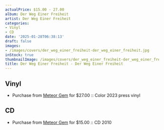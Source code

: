 ```yaml
---
actualPrice: $15.00 - 27.00
album: Der Weg Einer Freiheit
artist: Der Weg Einer Freiheit
categories:
- Vinyl
- CD
date: '2025-01-28T06:38:13'
draft: false
images:
- /images/covers/der_weg_einer_freiheit-der_weg_einer_freiheit.jpg
inStock: true
thumbnailImage: /images/covers/der_weg_einer_freiheit-der_weg_einer_freiheit-thumb.jpg
title: Der Weg Einer Freiheit - Der Weg Einer Freiheit
---
```


## Vinyl
* Purchase from [Meteor Gem](https://meteor-gem.com/products/der-weg-einer-freiheit-der-weg-einer-freiheit-lp) for $27.00 :: Color 2023 press vinyl
## CD
* Purchase from [Meteor Gem](https://meteor-gem.com/products/der-weg-einer-freiheit-der-weg-einer-freiheit-cd) for $15.00 :: CD 2010
